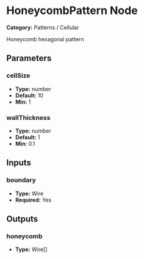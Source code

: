 
# HoneycombPattern Node

**Category:** Patterns / Cellular

Honeycomb hexagonal pattern

## Parameters


### cellSize
- **Type:** number
- **Default:** 10
- **Min:** 1




### wallThickness
- **Type:** number
- **Default:** 1
- **Min:** 0.1




## Inputs


### boundary
- **Type:** Wire
- **Required:** Yes



## Outputs


### honeycomb
- **Type:** Wire[]





